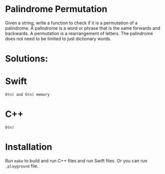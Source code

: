 # Palindrome Permutation

Given a string, write a function to check if it is a permutation of a palindrome. A palindrome is a word or phrase that is the same forwards and backwards. A permutation is a rearrangement of letters. The palindrome does not need to be limited to just dictionary words.

# Solutions:

# Swift
```
O(n) and O(n) memory
```
# C++
```
O(n)
```

# Installation
Run `make` to build and run C++ files and run Swift files. Or you can run `.playground` file.
